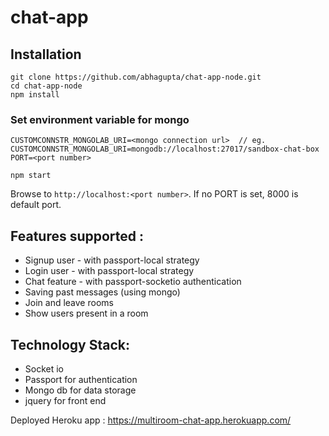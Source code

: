 # chat-app

## Installation

```
git clone https://github.com/abhagupta/chat-app-node.git
cd chat-app-node
npm install
```

### Set environment variable for mongo
```
CUSTOMCONNSTR_MONGOLAB_URI=<mongo connection url>  // eg. CUSTOMCONNSTR_MONGOLAB_URI=mongodb://localhost:27017/sandbox-chat-box
PORT=<port number>
```

```
npm start
```

Browse to `http://localhost:<port number>`. If no PORT is set, 8000 is default port.

## Features supported :

- Signup user - with passport-local strategy
- Login user - with passport-local strategy
- Chat feature - with passport-socketio authentication
- Saving past messages (using mongo)
- Join and leave rooms
- Show users present in a room


## Technology Stack:
- Socket io
- Passport for authentication
- Mongo db for data storage
- jquery for front end


Deployed Heroku app : https://multiroom-chat-app.herokuapp.com/
